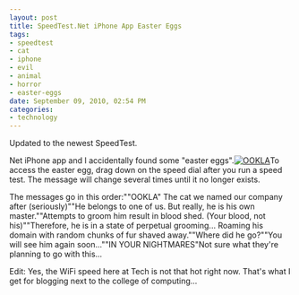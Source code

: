 ```yaml
--- 
layout: post
title: SpeedTest.Net iPhone App Easter Eggs
tags: 
- speedtest
- cat
- iphone
- evil
- animal
- horror
- easter-eggs
date: September 09, 2010, 02:54 PM
categories: 
- technology
---
```

Updated to the newest SpeedTest.

Net iPhone app and I accidentally found some "easter eggs".[![](http://www.tanner-smith.com/wp-content/uploads/2010/09/Mobile-Photo-Sep-14-2010-2-48-25-PM-200x300.jpg "OOKLA")](http://www.tanner-smith.com/wp-content/uploads/2010/09/Mobile-Photo-Sep-14-2010-2-48-25-PM.jpg)To access the easter egg, drag down on the speed dial after you run a speed test. The message will change several times until it no longer exists.

The messages go in this order:""OOKLA" The cat we named our company after (seriously)""He belongs to one of us. But really, he is his own master.""Attempts to groom him result in blood shed. (Your blood, not his)""Therefore, he is in a state of perpetual grooming... Roaming his domain with random chunks of fur shaved away.""Where did he go?""You will see him again soon...""IN YOUR NIGHTMARES"Not sure what they're planning to go with this...

Edit: Yes, the WiFi speed here at Tech is not that hot right now. That's what I get for blogging next to the college of computing...
